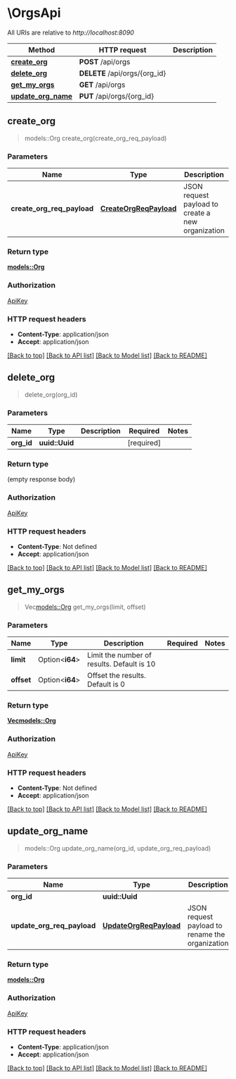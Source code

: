 # \OrgsApi

All URIs are relative to *http://localhost:8090*

Method | HTTP request | Description
------------- | ------------- | -------------
[**create_org**](OrgsApi.md#create_org) | **POST** /api/orgs | 
[**delete_org**](OrgsApi.md#delete_org) | **DELETE** /api/orgs/{org_id} | 
[**get_my_orgs**](OrgsApi.md#get_my_orgs) | **GET** /api/orgs | 
[**update_org_name**](OrgsApi.md#update_org_name) | **PUT** /api/orgs/{org_id} | 



## create_org

> models::Org create_org(create_org_req_payload)


### Parameters


Name | Type | Description  | Required | Notes
------------- | ------------- | ------------- | ------------- | -------------
**create_org_req_payload** | [**CreateOrgReqPayload**](CreateOrgReqPayload.md) | JSON request payload to create a new organization | [required] |

### Return type

[**models::Org**](Org.md)

### Authorization

[ApiKey](../README.md#ApiKey)

### HTTP request headers

- **Content-Type**: application/json
- **Accept**: application/json

[[Back to top]](#) [[Back to API list]](../README.md#documentation-for-api-endpoints) [[Back to Model list]](../README.md#documentation-for-models) [[Back to README]](../README.md)


## delete_org

> delete_org(org_id)


### Parameters


Name | Type | Description  | Required | Notes
------------- | ------------- | ------------- | ------------- | -------------
**org_id** | **uuid::Uuid** |  | [required] |

### Return type

 (empty response body)

### Authorization

[ApiKey](../README.md#ApiKey)

### HTTP request headers

- **Content-Type**: Not defined
- **Accept**: application/json

[[Back to top]](#) [[Back to API list]](../README.md#documentation-for-api-endpoints) [[Back to Model list]](../README.md#documentation-for-models) [[Back to README]](../README.md)


## get_my_orgs

> Vec<models::Org> get_my_orgs(limit, offset)


### Parameters


Name | Type | Description  | Required | Notes
------------- | ------------- | ------------- | ------------- | -------------
**limit** | Option<**i64**> | Limit the number of results. Default is 10 |  |
**offset** | Option<**i64**> | Offset the results. Default is 0 |  |

### Return type

[**Vec<models::Org>**](Org.md)

### Authorization

[ApiKey](../README.md#ApiKey)

### HTTP request headers

- **Content-Type**: Not defined
- **Accept**: application/json

[[Back to top]](#) [[Back to API list]](../README.md#documentation-for-api-endpoints) [[Back to Model list]](../README.md#documentation-for-models) [[Back to README]](../README.md)


## update_org_name

> models::Org update_org_name(org_id, update_org_req_payload)


### Parameters


Name | Type | Description  | Required | Notes
------------- | ------------- | ------------- | ------------- | -------------
**org_id** | **uuid::Uuid** |  | [required] |
**update_org_req_payload** | [**UpdateOrgReqPayload**](UpdateOrgReqPayload.md) | JSON request payload to rename the organization | [required] |

### Return type

[**models::Org**](Org.md)

### Authorization

[ApiKey](../README.md#ApiKey)

### HTTP request headers

- **Content-Type**: application/json
- **Accept**: application/json

[[Back to top]](#) [[Back to API list]](../README.md#documentation-for-api-endpoints) [[Back to Model list]](../README.md#documentation-for-models) [[Back to README]](../README.md)

